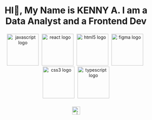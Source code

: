 <h1 align="center">HI👋, My Name is KENNY A. I am a Data Analyst and a Frontend Dev</h1>

###

<div align="center">
  <img src="https://cdn.jsdelivr.net/gh/devicons/devicon/icons/javascript/javascript-original.svg" height="100px" alt="javascript logo"  />
  <img width="2" />
  <img src="https://cdn.jsdelivr.net/gh/devicons/devicon/icons/react/react-original.svg" height="100px" alt="react logo"  />
  <img width="2" />
  <img src="https://cdn.jsdelivr.net/gh/devicons/devicon/icons/html5/html5-original.svg" height="100px" alt="html5 logo"  />
  <img width="2" />
  <img src="https://cdn.jsdelivr.net/gh/devicons/devicon/icons/figma/figma-original.svg" height="100px" alt="figma logo"  />
  <img width="2" />
  <img src="https://cdn.jsdelivr.net/gh/devicons/devicon/icons/css3/css3-original.svg" height="100px" alt="css3 logo"  />
  <img width="2" />
  <img src="https://cdn.jsdelivr.net/gh/devicons/devicon/icons/typescript/typescript-original.svg" height="100px" alt="typescript logo"  />
</div>

###

<div align="center">
  <a href="https://wa.link/43p5lp" target="_blank">
    <img src="https://img.shields.io/static/v1?message=Whatsapp&logo=whatsapp&label=&color=25D366&logoColor=white&labelColor=&style=for-the-badge" height="25" alt="whatsapp logo"  />
  </a>
</div>

###
<!--
**spectrum24c/spectrum24c** is a ✨ _special_ ✨ repository because its `README.md` (this file) appears on your GitHub profile.

Here are some ideas to get you started:

- 🔭 I’m currently working on ...
- 🌱 I’m currently learning ...
- 👯 I’m looking to collaborate on ...
- 🤔 I’m looking for help with ...
- 💬 Ask me about ...
- 📫 How to reach me: ...
- 😄 Pronouns: ...
- ⚡ Fun fact: ...
-->
